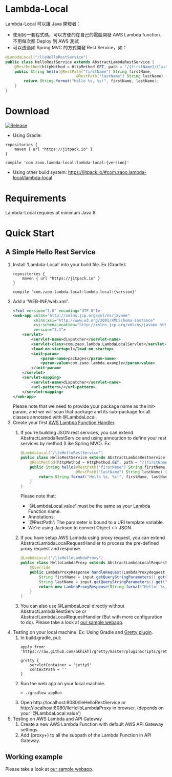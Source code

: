 # Lambda-Local

Lambda-Local 可以讓 Java 開發者：

* 使用同一套程式碼，可以方便的在自己的電腦開發 AWS Lambda function，不用每次都 Deploy 到 AWS 測試
* 可以透過如 Spring MVC 的方式開發 Rest Service，如：
```Java
@LambdaLocal("/lleHelloRestService")
public class HelloRestService extends AbstractLambdaRestService {
    @RestMethod(httpMethod = HttpMethod.GET, path = "/{firstName}/{lastName}")
    public String hello(@RestPath("firstName") String firstName,
                               @RestPath("lastName") String lastName) {
        return String.format("Hello %s, %s!", firstName, lastName);
    }
}
```

# Download

[![Release](https://jitpack.io/v/com.zaoo.lambda-local/Repo.svg?style=flat-square)](https://jitpack.io/#com.example/Repo)

* Using Gradle:
```
repositories {
    maven { url "https://jitpack.io" }
}

compile 'com.zaoo.lambda-local:lambda-local:{version}'
```

* Using other build system:
https://jitpack.io/#com.zaoo.lambda-local/lambda-local

# Requirements

Lambda-Local requires at minimum Java 8. 

# Quick Start

## A Simple Hello Rest Service
1. Install 'Lambda-Local' into your build file. Ex (Gradle):
    ```
    repositories {
        maven { url "https://jitpack.io" }
    }
    
    compile 'com.zaoo.lambda-local:lambda-local:{version}'
    ```
1. Add a 'WEB-INF/web.xml'. 
    ```XML
    <?xml version="1.0" encoding="UTF-8"?>
    <web-app xmlns="http://xmlns.jcp.org/xml/ns/javaee"
             xmlns:xsi="http://www.w3.org/2001/XMLSchema-instance"
             xsi:schemaLocation="http://xmlns.jcp.org/xml/ns/javaee http://xmlns.jcp.org/xml/ns/javaee/web-app_3_1.xsd"
             version="3.1">
        <servlet>
            <servlet-name>dispatcher</servlet-name>
            <servlet-class>com.zaoo.lambda.LambdaLocalServlet</servlet-class>
            <load-on-startup>1</load-on-startup>
            <init-param>
                <param-name>packages</param-name>
                <param-value>com.zaoo.lambda.example</param-value>
            </init-param>
        </servlet>
        <servlet-mapping>
            <servlet-name>dispatcher</servlet-name>
            <url-pattern>/</url-pattern>
        </servlet-mapping>
    </web-app>
    ```
    Please note that we need to provide your package name as the init-param, and we will scan that package and its sub-package for all classes annotated with @LambdaLocal.
1. Create your first [AWS Lambda Function Handler](http://docs.aws.amazon.com/lambda/latest/dg/java-programming-model-handler-types.html).
    1. If you're building JSON rest services, you can extend AbstractLambdaRestService and using annotation to define your rest services by method (Like Spring MVC). Ex:
        ```Java
        @LambdaLocal("/lleHelloRestService")
        public class HelloRestService extends AbstractLambdaRestService {
            @RestMethod(httpMethod = HttpMethod.GET, path = "/{firstName}/{lastName}")
            public String hello(@RestPath("firstName") String firstName,
                                @RestPath("lastName") String lastName) {
                return String.format("Hello %s, %s!", firstName, lastName);
            }
        }
        ```
        Please note that:
        * '@LambdaLocal.value' must be the same as your Lambda Function name.
        * Annotations:
         * '@RestPath': The parameter is bound to a URI template variable.
        * We're using Jackson to convert Object <-> JSON.
         
    1. If you have setup AWS Lambda using proxy request, you can extend AbstractLambdaLocalRequestHandler to process the pre-defined proxy request and response.
        ```Java
        @LambdaLocal("/lleHelloLambdaProxy")
        public class HelloLambdaProxy extends AbstractLambdaLocalRequestHandler {
            @Override
            public LambdaProxyResponse handleRequest(LambdaProxyRequest input, Context context) {
                String firstName = input.getQueryStringParameters().get("firstName");
                String lastName = input.getQueryStringParameters().get("lastName");
                return new LambdaProxyResponse(String.format("Hello! %s,%s", firstName, lastName));
            }
        }
        ```
    1. You can also use @LambdaLocal directly without AbstractLambdaRestService or AbstractLambdaLocalRequestHandler (But with more configuration to do).
        Please take a look at [our sample webapp](https://github.com/tempofeng/lambda-local/tree/master/lambda-local-example).
1. Testing on your local machine. Ex: Using Gradle and [Gretty plugin](https://github.com/akhikhl/gretty).
    1. In build.gradle, put:
        ```
        apply from: 'https://raw.github.com/akhikhl/gretty/master/pluginScripts/gretty.plugin'
        
        gretty {
            servletContainer = 'jetty9'
            contextPath = ''
        }
        ```
    1. Run the web app on your local machine.
        ```
        > ./gradlew appRun
        ```
    1. Open http://localhost:8080/lleHelloRestService or http://localhost:8080/lleHelloLambdaProxy in browser. (depends on your '@LambdaLocal.value')
1. Testing on AWS Lambda and API Gateway
    1. Create a new AWS Lambda Function with default AWS API Gateway settings.
    1. Add {proxy+} to all the subpath of the Lambda Function in API Gateway.
 
## Working example
Please take a look at [our sample webapp](https://github.com/tempofeng/lambda-local/tree/master/lambda-local-example).

